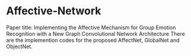# Affective-Network
Paper title: Implementing the Affective Mechanism for Group Emotion Recognition with a New Graph Convolutional Network Architecture
There are the implemention codes for the proposed AffectNet, GlobalNet and ObjectNet.

